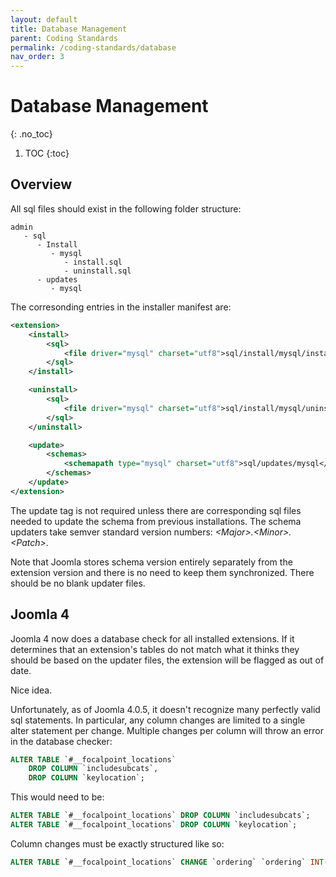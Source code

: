 ```yaml
---
layout: default
title: Database Management
parent: Coding Standards
permalink: /coding-standards/database
nav_order: 3
---
```


# Database Management
{: .no_toc}

1. TOC
{:toc}

## Overview
All sql files should exist in the following folder structure:
```
admin
   - sql
      - Install
         - mysql
            - install.sql
            - uninstall.sql
      - updates
         - mysql
```

The corresonding entries in the installer manifest are:
```xml
<extension>
    <install>
        <sql>
            <file driver="mysql" charset="utf8">sql/install/mysql/install.sql</file>
        </sql>
    </install>

    <uninstall>
        <sql>
            <file driver="mysql" charset="utf8">sql/install/mysql/uninstall.sql</file>
        </sql>
    </uninstall>

    <update>
        <schemas>
            <schemapath type="mysql" charset="utf8">sql/updates/mysql</schemapath>
        </schemas>
    </update>
</extension>
```

The update tag is not required unless there are corresponding sql files needed to update the schema from previous
installations. The schema updaters take semver standard version numbers: _&lt;Major&gt;.&lt;Minor&gt;.&lt;Patch&gt;_.

Note that Joomla stores schema version entirely separately from the extension version and there is no need to keep
them synchronized. There should be no blank updater files.

## Joomla 4
Joomla 4 now does a database check for all installed extensions. If it determines that an extension's tables do not
match what it thinks they should be based on the updater files, the extension will be flagged as out of date.

Nice idea.

Unfortunately, as of Joomla 4.0.5, it doesn't recognize many perfectly valid sql statements. In particular, any column
changes are limited to a single alter statement per change. Multiple changes per column will throw an error in the
database checker:
```sql
ALTER TABLE `#__focalpoint_locations`
    DROP COLUMN `includesubcats`,
    DROP COLUMN `keylocation`;
```

This would need to be:
```sql
ALTER TABLE `#__focalpoint_locations` DROP COLUMN `includesubcats`;
ALTER TABLE `#__focalpoint_locations` DROP COLUMN `keylocation`;
```

Column changes must be exactly structured like so:
```sql
ALTER TABLE `#__focalpoint_locations` CHANGE `ordering` `ordering` INT(11) NOT NULL DEFAULT 0;
```
